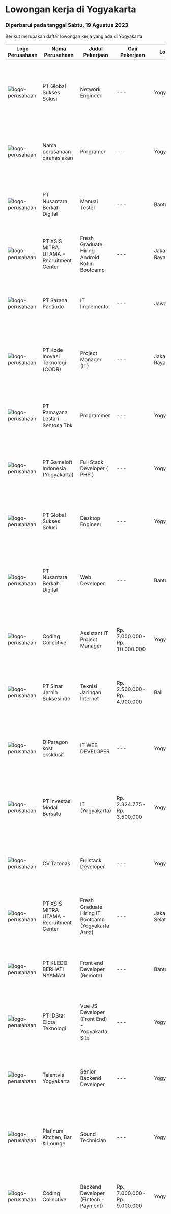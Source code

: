 
  # Lowongan kerja di Yogyakarta

  ### Diperbarui pada tanggal Sabtu, 19 Agustus 2023

  Berikut merupakan daftar lowongan kerja yang ada di Yogyakarta

  |Logo Perusahaan | Nama Perusahaan | Judul Pekerjaan | Gaji Pekerjaan | Lokasi | Deskripsi | Tanggal diunggah | Pranala |
  | -------------- | --------------- | --------------- | --------- | --------- | -------------- | ------- | ----------- |
  |![logo-perusahaan](https://image-service-cdn.seek.com.au/f494db2ac8c7d08350bf47fb863706a2c8511c12/ee4dce1061f3f616224767ad58cb2fc751b8d2dc)|PT Global Sukses Solusi|Network Engineer|---|Yogyakarta|Menangani troubleshooting jaringan internet, troubleshooting ringan hardware, dan mengikuti seluruh SOP Perusahaan tentang Sistem Manajemen Keamanan...|Jumat, 18 Agustus 2023|https://www.jobstreet.co.id/id/job/network-engineer-4440751?token=0~b5e0b342-c240-4cda-a7ae-e43788e3ea27&sectionRank=1&jobId=jobstreet-id-job-4440751|
|![logo-perusahaan](https://i.ibb.co/sqvTCh9/112815900-stock-vector-no-image-available-icon-flat-vector.webp)|Nama perusahaan dirahasiakan|Programer|---|Yogyakarta|Requirements: Minimum 3 tahun pengalaman di bidang terkait Yii 2, MySQL, PHP Bisa bekerja Part Time atau Full Time Jujur, dan bisa bekerja dengan tim...|Jumat, 18 Agustus 2023|https://www.jobstreet.co.id/id/job/programer-4440719?token=0~b5e0b342-c240-4cda-a7ae-e43788e3ea27&sectionRank=2&jobId=jobstreet-id-job-4440719|
|![logo-perusahaan](https://image-service-cdn.seek.com.au/b4e8e899511f877dea24c89694520290f0585060/ee4dce1061f3f616224767ad58cb2fc751b8d2dc)|PT Nusantara Berkah Digital|Manual Tester|---|Bantul|Syarat:⁃	Suka dengan teknologi aplikasi mobile⁃	Pengalaman di manual testing minimal 2 tahun⁃	Memiiki daya analisis yang kuat⁃	Teliti dan rapi dalam...|Jumat, 18 Agustus 2023|https://www.jobstreet.co.id/id/job/manual-tester-4440954?token=0~b5e0b342-c240-4cda-a7ae-e43788e3ea27&sectionRank=3&jobId=jobstreet-id-job-4440954|
|![logo-perusahaan](https://image-service-cdn.seek.com.au/fa12dd378bd230f83b9ccd636b4121ebbb347455/ee4dce1061f3f616224767ad58cb2fc751b8d2dc)|PT XSIS MITRA UTAMA - Recruitment Center|Fresh Graduate Hiring Android Kotlin Bootcamp|---|Jakarta Raya|What we offer you: Integrated Training Full Stack specialist in Android Kotlin Soft Skills Training. Real &amp; varied experiences (IT Project...|Jumat, 18 Agustus 2023|https://www.jobstreet.co.id/id/job/fresh-graduate-hiring-android-kotlin-bootcamp-4441463?token=0~b5e0b342-c240-4cda-a7ae-e43788e3ea27&sectionRank=4&jobId=jobstreet-id-job-4441463|
|![logo-perusahaan](https://image-service-cdn.seek.com.au/98982338245954acade7338ecccff8adaf4bc449/ee4dce1061f3f616224767ad58cb2fc751b8d2dc)|PT Sarana Pactindo|IT Implementor|---|Jawa Barat|Jobdesk : Melakukan test pada aplikasi perusahaan sebelum launching Membuat buku manual untuk aplikasi yang akan di launching agar mudah dibaca oleh...|Selasa, 15 Agustus 2023|https://www.jobstreet.co.id/id/job/it-implementor-4437862?token=0~b5e0b342-c240-4cda-a7ae-e43788e3ea27&sectionRank=5&jobId=jobstreet-id-job-4437862|
|![logo-perusahaan](https://image-service-cdn.seek.com.au/6d97a4ffe0f325e8e84b260a2064eead4009eff7/ee4dce1061f3f616224767ad58cb2fc751b8d2dc)|PT Kode Inovasi Teknologi (CODR)|Project Manager (IT)|---|Jakarta Raya|Job Description: Fully involved in full Software Development Lifecycle using waterfall / agile methodology Scheduling of project milestones,...|Selasa, 15 Agustus 2023|https://www.jobstreet.co.id/id/job/project-manager-it-4437607?token=0~b5e0b342-c240-4cda-a7ae-e43788e3ea27&sectionRank=6&jobId=jobstreet-id-job-4437607|
|![logo-perusahaan](https://image-service-cdn.seek.com.au/d24e4533c7484fd3a354666b4792fcb8ee5137e8/ee4dce1061f3f616224767ad58cb2fc751b8d2dc)|PT Ramayana Lestari Sentosa Tbk|Programmer|---|Yogyakarta|Menerima permintaan pembuatan aplikasi dari bagian project yang sudah disetujui oleh Kepala Divisi IT dan Kepala Bagian Teknikal. Menganalisa,...|Senin, 14 Agustus 2023|https://www.jobstreet.co.id/id/job/programmer-4436529?token=0~b5e0b342-c240-4cda-a7ae-e43788e3ea27&sectionRank=7&jobId=jobstreet-id-job-4436529|
|![logo-perusahaan](https://image-service-cdn.seek.com.au/e71d517696b76186b066fae7807098ca294c66fd/ee4dce1061f3f616224767ad58cb2fc751b8d2dc)|PT Gameloft Indonesia (Yogyakarta)|Full Stack Developer ( PHP )|---|Yogyakarta|We are looking for a skilled Full Stack Developer to join our Data team. As part of our team, you will build web-based applications for reporting...|Senin, 14 Agustus 2023|https://www.jobstreet.co.id/id/job/full-stack-developer-php-4436089?token=0~b5e0b342-c240-4cda-a7ae-e43788e3ea27&sectionRank=8&jobId=jobstreet-id-job-4436089|
|![logo-perusahaan](https://image-service-cdn.seek.com.au/f494db2ac8c7d08350bf47fb863706a2c8511c12/ee4dce1061f3f616224767ad58cb2fc751b8d2dc)|PT Global Sukses Solusi|Desktop Engineer|---|Yogyakarta|Job SummaryOur backend programmer will develop and maintain custom modifications to ERP's core system. Develop and maintain data integration and...|Senin, 14 Agustus 2023|https://www.jobstreet.co.id/id/job/desktop-engineer-4437266?token=0~b5e0b342-c240-4cda-a7ae-e43788e3ea27&sectionRank=9&jobId=jobstreet-id-job-4437266|
|![logo-perusahaan](https://image-service-cdn.seek.com.au/b4e8e899511f877dea24c89694520290f0585060/ee4dce1061f3f616224767ad58cb2fc751b8d2dc)|PT Nusantara Berkah Digital|Web Developer|---|Bantul|Syarat : Lulusan SMK/D1/ Sarjana jurusan Teknologi informasi atau setara Menguasai bahasa PHP Menguasai HTML, CSS, Javascript, Framework codeigniter...|Sabtu, 12 Agustus 2023|https://www.jobstreet.co.id/id/job/web-developer-4435859?token=0~b5e0b342-c240-4cda-a7ae-e43788e3ea27&sectionRank=10&jobId=jobstreet-id-job-4435859|
|![logo-perusahaan](https://image-service-cdn.seek.com.au/4fddfd60b14a8dda81ad69840105bea3030f5eb5/ee4dce1061f3f616224767ad58cb2fc751b8d2dc)|Coding Collective|Assistant IT Project Manager|Rp. 7.000.000-Rp. 10.000.000|Yogyakarta|Responsibility Coordinate and communicate with clients. Ensure that all projects are delivered on-time within the timeline. Developing project scopes...|Kamis, 10 Agustus 2023|https://www.jobstreet.co.id/id/job/assistant-it-project-manager-4433172?token=0~b5e0b342-c240-4cda-a7ae-e43788e3ea27&sectionRank=11&jobId=jobstreet-id-job-4433172|
|![logo-perusahaan](https://image-service-cdn.seek.com.au/362b37cd46defd1baf2fa3874f4c9b12bf88b326/ee4dce1061f3f616224767ad58cb2fc751b8d2dc)|PT Sinar Jernih Suksesindo|Teknisi Jaringan Internet|Rp. 2.500.000-Rp. 4.900.000|Bali|Teknisi Aktivasi Fiber OptikKualifikasi : Pendidikan Minimal SMK, Jurusan Teknik telekomunikasi Dapat menggunakan Alat Ukur (Ampere Metter) &amp;...|Kamis, 10 Agustus 2023|https://www.jobstreet.co.id/id/job/teknisi-jaringan-internet-4433928?token=0~b5e0b342-c240-4cda-a7ae-e43788e3ea27&sectionRank=12&jobId=jobstreet-id-job-4433928|
|![logo-perusahaan](https://i.ibb.co/sqvTCh9/112815900-stock-vector-no-image-available-icon-flat-vector.webp)|D'Paragon kost eksklusif|IT WEB DEVELOPER|---|Yogyakarta|Membuat rancangan konsep layout wireframing maupun visual Membuat dan melakukan konversi layout visual HTML dan CSS Menambahkan efek tambahan sesuai...|Senin, 14 Agustus 2023|https://www.jobstreet.co.id/id/job/it-web-developer-1036682417?token=0~b5e0b342-c240-4cda-a7ae-e43788e3ea27&sectionRank=13&jobId=jobstreet-id-job-1036682417|
|![logo-perusahaan](https://image-service-cdn.seek.com.au/f7dc8893cbdf9fd57ba7207372d927d667e8a04d/ee4dce1061f3f616224767ad58cb2fc751b8d2dc)|PT Investasi Modal Bersatu|IT (Yogyakarta)|Rp. 2.324.775-Rp. 3.500.000|Yogyakarta|KUALIFIKASI : Maksimal 35 Tahun Kandidat harus memiliki setidaknya Diploma, Gelar Sarjana di Ilmu Komputer/ teknologi Informasi atau setara Setidaknya...|Selasa, 08 Agustus 2023|https://www.jobstreet.co.id/id/job/it-yogyakarta-4431048?token=0~b5e0b342-c240-4cda-a7ae-e43788e3ea27&sectionRank=14&jobId=jobstreet-id-job-4431048|
|![logo-perusahaan](https://image-service-cdn.seek.com.au/4288b082773880938e2eff9b757c4c15b9e9b4f7/ee4dce1061f3f616224767ad58cb2fc751b8d2dc)|CV Tatonas|Fullstack Developer|---|Yogyakarta|Fullstack Developer·         Pendidikan D3 atau S1 Ilmu Komputer, Teknik Komputer, Teknologi Informasi, Teknik Elektro atau yang setara·        ...|Selasa, 15 Agustus 2023|https://www.jobstreet.co.id/id/job/fullstack-developer-1036692543?token=0~b5e0b342-c240-4cda-a7ae-e43788e3ea27&sectionRank=15&jobId=jobstreet-id-job-1036692543|
|![logo-perusahaan](https://image-service-cdn.seek.com.au/000a5b18c118c79ba2af2625d922fca29ab31cc9/ee4dce1061f3f616224767ad58cb2fc751b8d2dc)|PT XSIS MITRA UTAMA - Recruitment Center|Fresh Graduate Hiring IT Bootcamp (Yogyakarta Area)|---|Jakarta Selatan|What we offer you: Integrated Training Full Stack specialist Soft Skills Training. Real &amp; varied experiences (IT Project environment). Intensive...|Rabu, 09 Agustus 2023|https://www.jobstreet.co.id/id/job/fresh-graduate-hiring-it-bootcamp-yogyakarta-area-4432216?token=0~b5e0b342-c240-4cda-a7ae-e43788e3ea27&sectionRank=16&jobId=jobstreet-id-job-4432216|
|![logo-perusahaan](https://image-service-cdn.seek.com.au/64f023dea4be1549f4702cb587ff6045b9bb673a/ee4dce1061f3f616224767ad58cb2fc751b8d2dc)|PT KLEDO BERHATI NYAMAN|Front end Developer (Remote)|---|Bantul|PT. Kledo Berhati Nyaman merupakan perusahaan teknologi berbasis Software as a service (SaaS) yang berdomisili di Yogyakarta. Saat ini kami memiliki 2...|Kamis, 10 Agustus 2023|https://www.jobstreet.co.id/id/job/front-end-developer-remote-4433500?token=0~b5e0b342-c240-4cda-a7ae-e43788e3ea27&sectionRank=17&jobId=jobstreet-id-job-4433500|
|![logo-perusahaan](https://image-service-cdn.seek.com.au/5d3879f4175254070d6df25a44d4278779a2b72f/ee4dce1061f3f616224767ad58cb2fc751b8d2dc)|PT IDStar Cipta Teknologi|Vue JS Developer (Front End) - Yogyakarta Site|---|Yogyakarta|Job description: Translate user requirements into the overall architecture and implementation of new systems Understand, create, and debug...|Jumat, 11 Agustus 2023|https://www.jobstreet.co.id/id/job/vue-js-developer-front-end-yogyakarta-site-4435568?token=0~b5e0b342-c240-4cda-a7ae-e43788e3ea27&sectionRank=18&jobId=jobstreet-id-job-4435568|
|![logo-perusahaan](https://i.ibb.co/sqvTCh9/112815900-stock-vector-no-image-available-icon-flat-vector.webp)|Talentvis Yogyakarta|Senior Backend Developer|---|Yogyakarta|Tanggung jawab dan kewajiban: Berkolaborasi dengan pengembang untuk merancang dan mengimplementasikan algoritme Mampu menghasilkan kode yang bersih...|Selasa, 15 Agustus 2023|https://www.jobstreet.co.id/id/job/senior-backend-developer-1036692179?token=0~b5e0b342-c240-4cda-a7ae-e43788e3ea27&sectionRank=19&jobId=jobstreet-id-job-1036692179|
|![logo-perusahaan](https://image-service-cdn.seek.com.au/973cf6461df30cb01326f2afe2298a69386c09b4/ee4dce1061f3f616224767ad58cb2fc751b8d2dc)|Platinum Kitchen, Bar & Lounge|Sound Technician|---|Yogyakarta|Tugas Bertanggung jawab untuk memelihara dan pengoperasian sound and lighting Melakukan analisa serta memberikan solusi terhadap suatu permasalah...|Minggu, 13 Agustus 2023|https://www.jobstreet.co.id/id/job/sound-technician-1036670282?token=0~b5e0b342-c240-4cda-a7ae-e43788e3ea27&sectionRank=20&jobId=jobstreet-id-job-1036670282|
|![logo-perusahaan](https://image-service-cdn.seek.com.au/24a7297959412a4000416265921f6daa6368513d/ee4dce1061f3f616224767ad58cb2fc751b8d2dc)|Coding Collective|Backend Developer (Fintech - Payment)|Rp. 7.000.000-Rp. 9.000.000|Yogyakarta|Qualifications Minimum 3 year experience as a Developer or Programmer Willing to work on fintech projects/payment. Willing to work on-site from...|Selasa, 08 Agustus 2023|https://www.jobstreet.co.id/id/job/backend-developer-fintech-payment-4430801?token=0~b5e0b342-c240-4cda-a7ae-e43788e3ea27&sectionRank=21&jobId=jobstreet-id-job-4430801|
|![logo-perusahaan](https://image-service-cdn.seek.com.au/01dc579aa80c0fe8522361133c09c690fa97e549/ee4dce1061f3f616224767ad58cb2fc751b8d2dc)|PT Cerise (Jogja)|Front End Developer|---|Yogyakarta|Requirements :1. Pendidikan terakhir D3/S1 Jurusan terkait2. Memahami HTML (HTML5), CSS (CSS3), PHP Java Script (JQuery) Wajib3. Menguasai React Redux...|Senin, 14 Agustus 2023|https://www.jobstreet.co.id/id/job/front-end-developer-1036682137?token=0~b5e0b342-c240-4cda-a7ae-e43788e3ea27&sectionRank=22&jobId=jobstreet-id-job-1036682137|
|![logo-perusahaan](https://image-service-cdn.seek.com.au/1ff54ad07e333b08254add870fa9bf33ae72a7ff/ee4dce1061f3f616224767ad58cb2fc751b8d2dc)|PT Solusi Kampus Indonesia|Project Manager|---|Yogyakarta|Job Description: Memimpin tim dan bekerjasama dengan departemen terkait mulai dari fase pra proyek sampai dengan fase implementasi/GO LIVE Bekerjasama...|Selasa, 08 Agustus 2023|https://www.jobstreet.co.id/id/job/project-manager-4431016?token=0~b5e0b342-c240-4cda-a7ae-e43788e3ea27&sectionRank=23&jobId=jobstreet-id-job-4431016|
|![logo-perusahaan](https://image-service-cdn.seek.com.au/eb8597ec5a0cbc675c6b31cc263c6646093b5f5c/ee4dce1061f3f616224767ad58cb2fc751b8d2dc)|PT Certa Systems Indonesia|LINUX ENGINEER|---|Jakarta Raya|ROLE Becoming root on other people’s servers. RESPONSIBILITIES Architecting high-level and low-level design of Linux-based, open source system...|Selasa, 08 Agustus 2023|https://www.jobstreet.co.id/id/job/linux-engineer-4431164?token=0~b5e0b342-c240-4cda-a7ae-e43788e3ea27&sectionRank=24&jobId=jobstreet-id-job-4431164|
|![logo-perusahaan](https://i.ibb.co/sqvTCh9/112815900-stock-vector-no-image-available-icon-flat-vector.webp)|D'Paragon kost eksklusif|MOBILE DEVELOPER|---|Yogyakarta|Memperbaiki bug di Aplikasi android maupun IOS jika terjadi laporan Menambahkan fitur di Aplikasi android maupun IOS jika diperlukan Melakukan update...|Selasa, 15 Agustus 2023|https://www.jobstreet.co.id/id/job/mobile-developer-1036692689?token=0~b5e0b342-c240-4cda-a7ae-e43788e3ea27&sectionRank=25&jobId=jobstreet-id-job-1036692689|
|![logo-perusahaan](https://image-service-cdn.seek.com.au/31e06d1dd7b1cade1c717fcf0a1df46c38a8bf0a/ee4dce1061f3f616224767ad58cb2fc751b8d2dc)|PT IGP Internasional|DevOps Engineer|---|Yogyakarta|Job Description :Manage infrastructure using CI/CD process and automation tools Build a script to automate operational and deployment processes using...|Jumat, 11 Agustus 2023|https://www.jobstreet.co.id/id/job/devops-engineer-4434369?token=0~b5e0b342-c240-4cda-a7ae-e43788e3ea27&sectionRank=26&jobId=jobstreet-id-job-4434369|
|![logo-perusahaan](https://image-service-cdn.seek.com.au/f9a61a530fbecf7f0145f2ea56b5b4d8ccdad5d1/ee4dce1061f3f616224767ad58cb2fc751b8d2dc)|PT ICP Cipta Prima|IOS Engineer|Rp. 5.000.000-Rp. 8.000.000|Yogyakarta|Skills● Proficient with Swift, Objective-C and Cocoa Touch.● Have a solid understanding of the iOS platform.● Understanding of Apple’s design...|Rabu, 09 Agustus 2023|https://www.jobstreet.co.id/id/job/ios-engineer-4432075?token=0~b5e0b342-c240-4cda-a7ae-e43788e3ea27&sectionRank=27&jobId=jobstreet-id-job-4432075|
|![logo-perusahaan](https://image-service-cdn.seek.com.au/4cf2a680e40684f2c1e45f1d04725525a26ebc67/ee4dce1061f3f616224767ad58cb2fc751b8d2dc)|PT GRAPHIE GLOBAL INTERAKTIF|3D Game Modeller|---|Bali|Job Responsibilities: Creating 3D Model character for game Smoothing a 3D file Editing 3D File UV Unwrap texturing Humanoid Rigging Required Software...|Senin, 07 Agustus 2023|https://www.jobstreet.co.id/id/job/3d-game-modeller-4429943?token=0~b5e0b342-c240-4cda-a7ae-e43788e3ea27&sectionRank=28&jobId=jobstreet-id-job-4429943|
|![logo-perusahaan](https://i.ibb.co/sqvTCh9/112815900-stock-vector-no-image-available-icon-flat-vector.webp)|ABANKIRENK|INTERNSHIP IT SUPPORT|---|Yogyakarta|Job Description :1. Membantu proses pengecekan masalah jaringan &amp; internet2. Membantu proses pengecekan masalah kelistrikan kantor 3. Membantu...|Selasa, 08 Agustus 2023|https://www.jobstreet.co.id/id/job/internship-it-support-1036632273?token=0~b5e0b342-c240-4cda-a7ae-e43788e3ea27&sectionRank=29&jobId=jobstreet-id-job-1036632273|
|![logo-perusahaan](https://image-service-cdn.seek.com.au/d5868152525c083dcbedb1aa22a408e592bdf7d2/ee4dce1061f3f616224767ad58cb2fc751b8d2dc)|RGF HR Agent Indonesia|Software Engineer - IT Consulting - Yogyakarta (A-97106)|Rp. 15.000.000-Rp. 25.000.000|Yogyakarta|About The Company: The working venue is in Yogyakarta. Our client is a Japanese IT Consulting company. Currently, they are looking for Software...|Senin, 07 Agustus 2023|https://www.jobstreet.co.id/id/job/software-engineer-it-consulting-yogyakarta-a-97106-4428665?token=0~b5e0b342-c240-4cda-a7ae-e43788e3ea27&sectionRank=30&jobId=jobstreet-id-job-4428665|


  [Kembali ke daftar lowongan kerja 🔙](../README.md#daftar-lowongan-kerja)
  